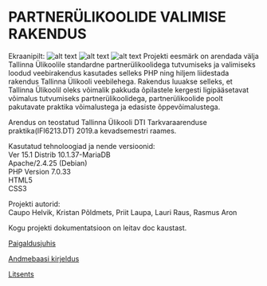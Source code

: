 #            PARTNERÜLIKOOLIDE VALIMISE RAKENDUS

Ekraanipilt:
![alt text](https://i.imgur.com/8RaSqup.png)
![alt text](https://i.imgur.com/6AyYnPB.png)
![alt text](https://i.imgur.com/L8kV9gM.png)
Projekti eesmärk on arendada välja Tallinna Ülikoolile standardne partnerülikoolidega tutvumiseks ja valimiseks loodud veebirakendus kasutades selleks PHP ning hiljem liidestada rakendus Tallinna Ülikooli veebilehega.
Rakendus luuakse selleks, et Tallinna Ülikoolil  oleks võimalik pakkuda õpilastele kergesti ligipääsetavat võimalus tutvumiseks partnerülikoolidega, partnerülikoolide poolt pakutavate praktika võimalustega ja edasiste õppevõimalustega.

Arendus on teostatud Tallinna Ülikooli DTI Tarkvaraarenduse praktika(IFI6213.DT) 2019.a kevadsemestri raames.

Kasutatud tehnoloogiad ja nende versioonid:\
Ver 15.1 Distrib 10.1.37-MariaDB\
Apache/2.4.25 (Debian)\
PHP Version 7.0.33\
HTML5\
CSS3

Projekti autorid:\
Caupo Helvik, Kristan Põldmets, Priit Laupa, Lauri Raus, Rasmus Aron

Kogu projekti dokumentatsioon on leitav doc kaustast.

[Paigaldusjuhis](https://gitlab.com/DreamTeamTA/partnerylikool/blob/master/doc/paigaldusjuhis.txt)

[Andmebaasi kirjeldus](https://gitlab.com/DreamTeamTA/partnerylikool/blob/master/doc/Andmebaas.sql)


[Litsents](https://gitlab.com/DreamTeamTA/partnerylikool/blob/master/doc/license.txt)

